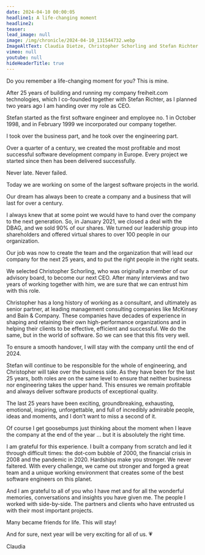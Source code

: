 ```yaml
---
date: 2024-04-10 00:00:05
headline1: A life-changing moment
headline2:
teaser:
lead_image: null
image: /img/chronicle/2024-04-10_131544732.webp
ImageAltText: Claudia Dietze, Christopher Schorling and Stefan Richter are the management board of freiheit.com.
vimeo: null
youtube: null
hideHeaderTitle: true
---
```


Do you remember a life-changing moment for you? This is mine.

After 25 years of building and running my company freiheit.com technologies, which I co-founded together with Stefan Richter, as I planned two years ago I am handing over my role as CEO.

Stefan started as the first software engineer and employee no. 1 in October 1998, and in February 1999 we incorporated our company together.

I took over the business part, and he took over the engineering part.

Over a quarter of a century, we created the most profitable and most successful software development company in Europe. Every project we started since then has been delivered successfully.

Never late. Never failed.

Today we are working on some of the largest software projects in the world.

Our dream has always been to create a company and a business that will last for over a century.

I always knew that at some point we would have to hand over the company to the next generation. So, in January 2021, we closed a deal with the DBAG, and we sold 90% of our shares. We turned our leadership group into shareholders and offered virtual shares to over 100 people in our organization.

Our job was now to create the team and the organization that will lead our company for the next 25 years, and to put the right people in the right seats.

We selected Christopher Schorling, who was originally a member of our advisory board, to become our next CEO. After many interviews and two years of working together with him, we are sure that we can entrust him with this role.

Christopher has a long history of working as a consultant, and ultimately as senior partner, at leading management consulting companies like McKinsey and Bain & Company. These companies have decades of experience in shaping and retaining their own high-performance organizations and in helping their clients to be effective, efficient and successful. We do the same, but in the world of software. So we can see that this fits very well.

To ensure a smooth handover, I will stay with the company until the end of 2024.

Stefan will continue to be responsible for the whole of engineering, and Christopher will take over the business side. As they have been for the last 25 years, both roles are on the same level to ensure that neither business nor engineering takes the upper hand. This ensures we remain profitable and always deliver software products of exceptional quality.

The last 25 years have been exciting, groundbreaking, exhausting, emotional, inspiring, unforgettable, and full of incredibly admirable people, ideas and moments, and I don’t want to miss a second of it.

Of course I get goosebumps just thinking about the moment when I leave the company at the end of the year … but it is absolutely the right time.

I am grateful for this experience. I built a company from scratch and led it through difficult times: the dot-com bubble of 2000, the financial crisis in 2008 and the pandemic in 2020. Hardships make you stronger. We never faltered. With every challenge, we came out stronger and forged a great team and a unique working environment that creates some of the best software engineers on this planet.

And I am grateful to all of you who I have met and for all the wonderful memories, conversations and insights you have given me. The people I worked with side-by-side. The partners and clients who have entrusted us with their most important projects.

Many became friends for life. This will stay!

And for sure, next year will be very exciting for all of us. 💗

Claudia
